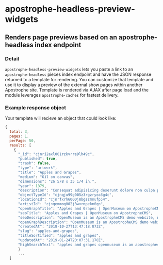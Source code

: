 # apostrophe-headless-preview-widgets

## Renders page previews based on an apostrophe-headless index endpoint

### Detail
`apostrophe-headless-preview-widgets` lets you paste a link to an `apostrophe-headless` pieces index endpoint and have the JSON response returned to a template for rendering. You can customize that template and use it to display a preview of the external show pages within another Apostrophe site. Template is rendered via AJAX  after page load and the module leverages `apostrophe-caches` for fastest delivery.

### Example response object
Your template will recieve an object that could look like:
```js
{
  total: 3,
  pages: 1,
  perPage: 50,
  results: [
    {
      "_id": "cjnri2axl001rzkvrre9lh49c",
      "published": true,
      "trash": false,
      "type": "artwork",
      "title": "Apples and Grapes",
      "medium": "Oil on canvas",
      "dimensions": "26 5/8 x 35 1/4 in.",
      "year": 1879,
      "description": "Consequat adipisicing deserunt dolore non culpa proident mollit in. Ipsum ullamco proident do anim tempor quis. Esse incididunt sunt ipsum nulla nisi culpa reprehenderit occaecat officia. In eu incididunt amet minim dolor pariatur ipsum nulla. In nisi nisi et tempor occaecat sint et. Commodo magna do ex id id. Aliquip culpa officia laboris aliquip cupidatat culpa in cupidat",
      "objectTypeId": "cjnqju99g005z3rgzryea8g4c",
      "locationId": "cjnrfxrh6000j8bgzzmnufp54",
      "artistId": "cjnqemmog002j8wvrnpekn0qn",
      "openGraphTitle": "Apples and Grapes | OpenMuseum on ApostropheCMS",
      "seoTitle": "Apples and Grapes | OpenMuseum on ApostropheCMS",
      "seoDescription": "OpenMuseum is an ApostropheCMS demo website, more at http://apostrophecms.org",
      "openGraphDescription": "OpenMuseum is an ApostropheCMS demo website, more at http://apostrophecms.org",
      "createdAt": "2018-10-27T13:47:18.873Z",
      "slug": "apples-and-grapes",
      "titleSortified": "apples and grapes",
      "updatedAt": "2019-01-24T20:07:31.170Z",
      "highSearchText": "apples and grapes openmuseum is an apostrophecms demo website more at http apostrophecms org apples and grapes cool apples and grapes apples and grapes cool apples "
      }
      ...
  ]
```
